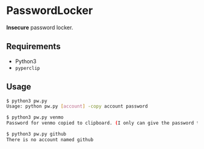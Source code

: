 # PasswordLocker
**Insecure** password locker. 

## Requirements
- Python3
- `pyperclip`

## Usage

```bash
$ python3 pw.py
Usage: python pw.py [account] -copy account password

$ python3 pw.py venmo
Password for venmo copied to clipboard. (I only can give the password to one account at a time.)

$ python3 pw.py github
There is no account named github
```
